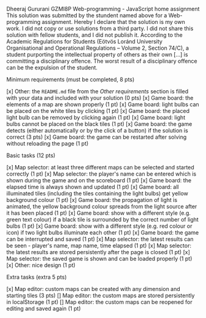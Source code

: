 Dheeraj Gururani
GZMI8P
Web-programming - JavaScript home assignment
This solution was submitted by the stundent named above for a Web-programming assignment.
Hereby I declare that the solution is my own work. I did not copy or use solutions from a third party. I did not share this solution with fellow students, and I did not publish it. 
According to the Academic Regulations for Students (Eötvös Loránd University Organisational and Operational Regulations – Volume 2, Section 74/C), a student purporting the intellectual property of others as their own [...] is committing a disciplinary offence.
The worst result of a disciplinary offence can be the expulsion of the student.

Minimum requirements (must be completed, 8 pts)

[x] Other: the `README.md` file from the *Other requirements* section is filled with your data and included with your solution (0 pts)
[x] Game board: the elements of a map are shown properly (1 pt)
[x] Game board: light bulbs can be placed on the white tiles by clicking (1 pt)
[x] Game board: the placed light bulb can be removed by clicking again (1 pt)
[x] Game board: light bulbs cannot be placed on the black tiles (1 pt)
[x] Game board: the game detects (either automatically or by the click of a button) if the solution is correct (3 pts)
[x] Game board: the game can be restarted after solving without reloading the page (1 pt)

Basic tasks (12 pts)

[x] Map selector: at least three different maps can be selected and started correctly (1 pt)
[x] Map selector: the player's name can be entered which is shown during the game and on the scoreboard (1 pt)
[x] Game board: the elapsed time is always shown and updated (1 pt)
[x] Game board: all illuminated tiles (including the tiles containing the light bulbs) get yellow background colour (1 pt)
[x] Game board: the propagation of light is animated, the yellow background colour spreads from the light source after it has been placed (1 pt)
[x] Game board: show with a different style (e.g. green text colour) if a black tile is surrounded by the correct number of light bulbs (1 pt)
[x] Game board: show with a different style (e.g. red colour or icon) if two light bulbs illuminate each other (1 pt)
[x] Game board: the game can be interrupted and saved (1 pt)
[x] Map selector: the latest results can be seen - player's name, map name, time elapsed (1 pt)
[x] Map selector: the latest results are stored persistently after the page is closed (1 pt)
[x] Map selector: the saved game is shown and can be loaded properly (1 pt)
[x] Other: nice design (1 pt)

Extra tasks (extra 5 pts)

[x] Map editor: custom maps can be created with any dimension and starting tiles (3 pts)
[] Map editor: the custom maps are stored persistently in localStorage (1 pt)
[] Map editor: the custom maps can be reopened for editing and saved again (1 pt)